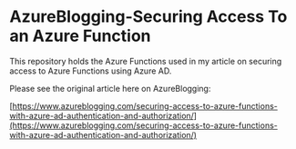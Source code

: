 # AzureBlogging-Securing Access To an Azure Function
This repository holds the Azure Functions used in my article on securing access to Azure Functions using Azure AD.

Please see the original article here on AzureBlogging:

[https://www.azureblogging.com/securing-access-to-azure-functions-with-azure-ad-authentication-and-authorization/](https://www.azureblogging.com/securing-access-to-azure-functions-with-azure-ad-authentication-and-authorization/)